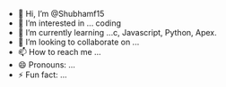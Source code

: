 - 👋 Hi, I’m @Shubhamf15
- 👀 I’m interested in ... coding
- 🌱 I’m currently learning ...c, Javascript, Python, Apex.
- 💞️ I’m looking to collaborate on ...
- 📫 How to reach me ...
- 😄 Pronouns: ...
- ⚡ Fun fact: ...

<!---
Shubhamf15/Shubhamf15 is a ✨ special ✨ repository because its `README.md` (this file) appears on your GitHub profile.
You can click the Preview link to take a look at your changes.
--->
